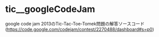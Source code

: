 tic__googleCodeJam
==================
google code jam 2013のTic-Tac-Toe-Tomek問題の解答ソースコード (https://code.google.com/codejam/contest/2270488/dashboard#s=p0)
